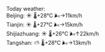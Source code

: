 Today weather:  
Beijing: ☀️   🌡️+28°C 🌬️→11km/h  
Tianjin: ☀️   🌡️+27°C 🌬️→15km/h  
Shijiazhuang: ☀️   🌡️+26°C 🌬️↑22km/h  
Tangshan: ⛅️  🌡️+28°C 🌬️→13km/h  
